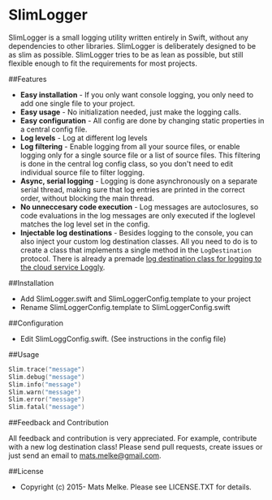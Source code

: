 # SlimLogger

SlimLogger is a small logging utility written entirely in Swift, without any dependencies to other libraries.
SlimLogger is deliberately designed to be as slim as possible. 
SlimLogger tries to be as lean as possible, but still flexible enough to fit the requirements for most projects.

##Features

  * **Easy installation** - If you only want console logging, you only need to add one single file to your project.
  * **Easy usage** - No initialization needed, just make the logging calls.
  * **Easy configuration** - All config are done by changing static properties in a central config file.
  * **Log levels** - Log at different log levels
  * **Log filtering** - Enable logging from all your source files, or enable logging only for a single source file or a list of source files.
   This filtering is done in the central log config class, so you don't need to edit individual source file to filter logging.
  * **Async, serial logging** - Logging is done asynchronously on a separate serial thread, making sure that log entries are printed in the correct
  order, without blocking the main thread.
  * **No unneccesary code execution** - Log messages are autoclosures, so code evaluations in the log messages are only executed if the loglevel
   matches the log level set in the config.
  * **Injectable log destinations** - Besides logging to the console, you can also inject your custom log destination classes. 
  All you need to do is to create a class that implements a single method in the `LogDestination` protocol. There is already a premade 
   [log destination class for logging to the cloud service Loggly](README-LogglyDestination.md).
  
##Installation

  * Add SlimLogger.swift and SlimLoggerConfig.template to your project
  * Rename SlimLoggerConfig.template to SlimLoggerConfig.swift
  
##Configuration

  * Edit SlimLoggConfig.swift. (See instructions in the config file)

##Usage

```swift
Slim.trace("message")    
Slim.debug("message")    
Slim.info("message")    
Slim.warn("message")    
Slim.error("message")    
Slim.fatal("message")    
```

##Feedback and Contribution

All feedback and contribution is very appreciated. For example, contribute with a new log destination class! 
Please send pull requests, create issues
or just send an email to [mats.melke@gmail.com](mailto:mats.melke@gmail.com).

##License

* Copyright (c) 2015- Mats Melke. Please see LICENSE.TXT for details.

